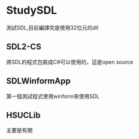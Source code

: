 # StudySDL
測試SDL,目前編譯完是使用32位元的dll

## SDL2-CS
將SDL的程式包裝成C#可以使用的，這是open source

## SDLWinformApp
第一個測試程式使用winform來使用SDL

## HSUCLib
主要是有關
